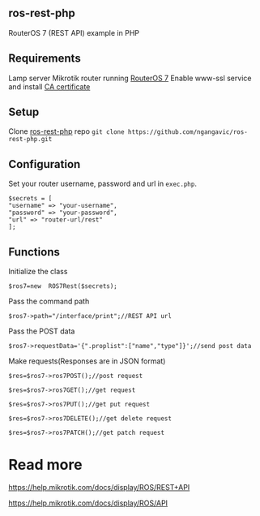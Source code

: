## ros-rest-php
RouterOS 7 (REST API) example in PHP
## Requirements
Lamp server
Mikrotik router running [RouterOS 7](https://mikrotik.com/download)
Enable www-ssl service  and install [CA certificate](https://www.youtube.com/watch?v=ae6yHdONfiM)
## Setup
Clone [ros-rest-php](https://github.com/ngangavic/ros-rest-php) repo
```git clone https://github.com/ngangavic/ros-rest-php.git```
## Configuration
Set your router username, password and url in ```exec.php```.
```
$secrets = [
"username" => "your-username",
"password" => "your-password",
"url" => "router-url/rest"
];
```
## Functions
Initialize the class
```
$ros7=new  ROS7Rest($secrets);
```
Pass the command path
```
$ros7->path="/interface/print";//REST API url
```
Pass the POST data
```
$ros7->requestData='{".proplist":["name","type"]}';//send post data
```
Make requests(Responses are in JSON format)
```
$res=$ros7->ros7POST();//post request

$res=$ros7->ros7GET();//get request

$res=$ros7->ros7PUT();//get put request

$res=$ros7->ros7DELETE();//get delete request

$res=$ros7->ros7PATCH();//get patch request
```

# Read more 
https://help.mikrotik.com/docs/display/ROS/REST+API

https://help.mikrotik.com/docs/display/ROS/API
